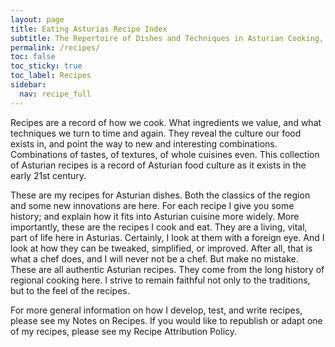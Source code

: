 ```yaml
---
layout: page
title: Eating Asturias Recipe Index
subtitle: The Repertoire of Dishes and Techniques in Asturian Cooking, both Traditional and Modern
permalink: /recipes/
toc: false
toc_sticky: true
toc_label: Recipes
sidebar:
  nav: recipe_full
---
```

Recipes are a record of how we cook. What ingredients we value, and what techniques we turn to time and again. They reveal the culture our food exists in, and point the way to new and interesting combinations. Combinations of tastes, of textures, of whole cuisines even. This collection of Asturian recipes is a record of Asturian food culture as it exists in the early 21st century.

These are my recipes for Asturian dishes. Both the classics of the region and some new innovations are here. For each recipe I give you some history; and explain how it fits into Asturian cuisine more widely. More importantly, these are the recipes I cook and eat. They are a living, vital, part of life here in Asturias. Certainly, I look at them with a foreign eye. And I look at how they can be tweaked, simplified, or improved. After all, that is what a chef does, and I will never not be a chef. But make no mistake. These are all authentic Asturian recipes. They come from the long history of regional cooking here. I strive to remain faithful not only to the traditions, but to the feel of the recipes.

For more general information on how I develop, test, and write recipes, please see my Notes on Recipes. If you would like to republish or adapt one of my recipes, please see my Recipe Attribution Policy. 